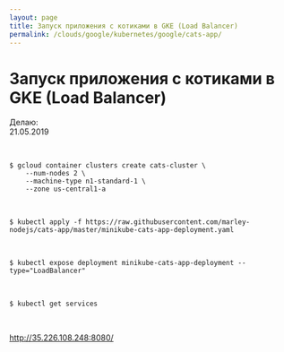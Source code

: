 ```yaml
---
layout: page
title: Запуск приложения с котиками в GKE (Load Balancer)
permalink: /clouds/google/kubernetes/google/cats-app/
---
```


# Запуск приложения с котиками в GKE (Load Balancer)

Делаю:  
21.05.2019

<br/>

    $ gcloud container clusters create cats-cluster \
        --num-nodes 2 \
        --machine-type n1-standard-1 \
        --zone us-central1-a

<br/>

    $ kubectl apply -f https://raw.githubusercontent.com/marley-nodejs/cats-app/master/minikube-cats-app-deployment.yaml


<br/>

    $ kubectl expose deployment minikube-cats-app-deployment --type="LoadBalancer"

<br/>

    $ kubectl get services

<br/>

http://35.226.108.248:8080/